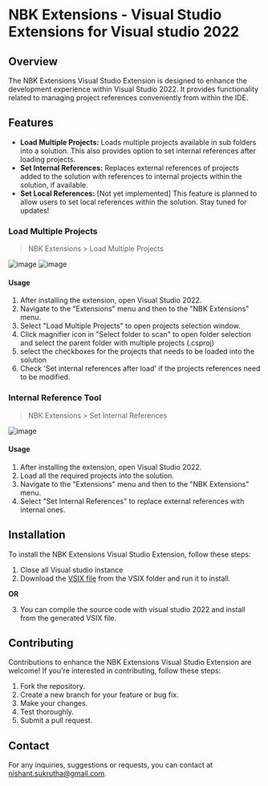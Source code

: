 # NBK Extensions - Visual Studio Extensions for Visual studio 2022

## Overview
The NBK Extensions Visual Studio Extension is designed to enhance the development experience within Visual Studio 2022. It provides functionality related to managing project references conveniently from within the IDE.

## Features
- **Load Multiple Projects:** Loads multiple projects available in sub folders into a solution. This also provides option to set internal references after loading projects.
- **Set Internal References:** Replaces external references of projects added to the solution with references to internal projects within the solution, if available.
- **Set Local References:** [Not yet implemented] This feature is planned to allow users to set local references within the solution. Stay tuned for updates!

### Load Multiple Projects
> NBK Extensions > Load Multiple Projects

![image](https://media.github.cerner.com/user/13407/files/9a112e15-a110-4ea7-83c8-7eba58d36a52)
![image](https://media.github.cerner.com/user/13407/files/012c8f2f-7be6-4e63-a512-663809c3b141)

#### Usage
1. After installing the extension, open Visual Studio 2022.
2. Navigate to the "Extensions" menu and then to the "NBK Extensions" menu.
3. Select "Load Multiple Projects" to open projects selection window.
4. Click magnifier icon in "Select folder to scan" to open folder selection and select the parent folder with multiple projects (.csproj)
5. select the checkboxes for the projects that needs to be loaded into the solution 
6. Check 'Set internal references after load' if the projects references need to be modified.

### Internal Reference Tool
> NBK Extensions > Set Internal References

![image](https://media.github.cerner.com/user/13407/files/161a8959-cfad-41ca-91df-b4da40e6b177)


#### Usage
1. After installing the extension, open Visual Studio 2022.
2. Load all the required projects into the solution.
3. Navigate to the "Extensions" menu and then to the "NBK Extensions" menu.
4. Select "Set Internal References" to replace external references with internal ones. 

## Installation
To install the NBK Extensions Visual Studio Extension, follow these steps:
1. Close all Visual studio instance
2. Download the [VSIX file](/VSIX/NBKVSExtension.vsix) from the VSIX folder  and run it to install.

**OR**

3. You can compile the source code with visual studio 2022 and install from the generated VSIX file.

## Contributing
Contributions to enhance the NBK Extensions Visual Studio Extension are welcome! If you're interested in contributing, follow these steps:
1. Fork the repository.
2. Create a new branch for your feature or bug fix.
3. Make your changes.
4. Test thoroughly.
5. Submit a pull request.

## Contact
For any inquiries, suggestions or requests, you can contact at nishant.sukrutha@gmail.com.
